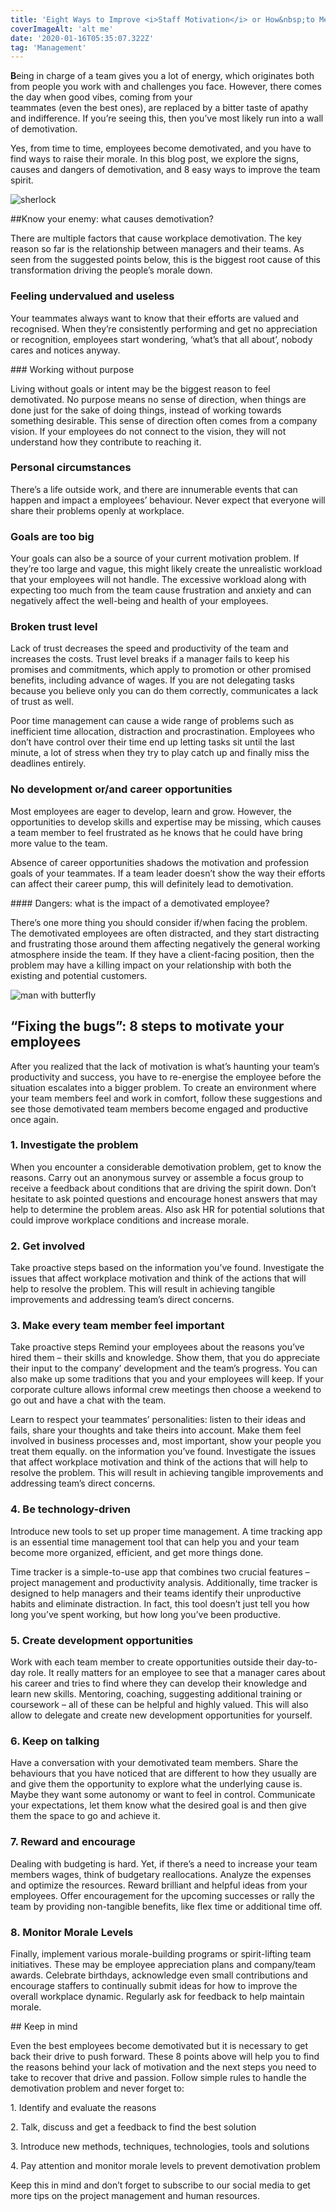 ```yaml
---
title: 'Eight Ways to Improve <i>Staff Motivation</i> or How&nbsp;to Mend Broken&nbsp;Morale'
coverImageAlt: 'alt me'
date: '2020-01-16T05:35:07.322Z'
tag: 'Management'
---
```


**B**eing in charge of a team gives you a lot of energy, which originates both from people you work with and challenges you face. However, there comes the day when good vibes, coming from your<br/> teammates (even the best ones), are  replaced by a bitter taste of apathy and indifference. If you’re seeing this, then you’ve most likely run into a wall of demotivation.

Yes, from time to time, employees become demotivated, and you have to find ways to raise their morale. In this blog post, we explore the signs, causes and dangers of demotivation, and 8 easy ways to improve the team spirit.

<Img imageName="sherlock" alt="sherlock" withBigMargin/>

##Know your enemy: what causes demotivation?

There are multiple factors that cause workplace demotivation. The key reason so far is the relationship between managers and their teams. As seen from the suggested points below, this is the biggest root cause of this transformation driving the people’s morale down.

### Feeling undervalued and useless

Your teammates always want to know that their efforts are valued and recognised. When they’re consistently performing and get no appreciation or recognition, employees start wondering, ‘what’s that all about’, nobody cares and notices anyway.

<ParagraphWithImage imageName="mencircle">
  ### Working without purpose
  <p>Living without goals or intent may be the biggest reason to feel demotivated. No purpose means no sense of direction, when things are done just for the sake of doing things, instead of working towards something desirable. This sense of direction often comes from a company vision. If your employees do not connect to the vision, they will not understand how they contribute to reaching it.</p>
</ParagraphWithImage>

### Personal circumstances

There’s a life outside work, and there are innumerable events that can happen and impact a employees’ behaviour. Never expect that everyone will share their problems openly at workplace.

### Goals are too big

Your goals can also be a source of your current motivation problem. If they’re too large and vague, this might likely create the unrealistic workload that your employees will not handle. The excessive workload along with expecting too much from the team cause frustration and anxiety and can negatively affect the well-being and health of your employees.

### Broken trust level

Lack of trust decreases the speed and productivity of the team and increases the costs. Trust level breaks if a manager fails to keep his promises and commitments, which apply to promotion or other promised benefits, including advance of wages. If you are not delegating tasks because you believe only you can do them correctly, communicates a lack of trust as well.

<ParagraphWithImage imageName="menbla">
  <p>Poor time management can cause a wide range of problems such as inefficient time allocation, distraction and procrastination. Employees who don’t have control over their time end up letting tasks sit until the last minute, a lot of stress when they try to play catch up and finally miss the deadlines entirely.</p>
</ParagraphWithImage>

### No development or/and career opportunities

Most employees are eager to develop, learn and grow. However, the opportunities to develop skills and expertise may be missing, which causes a team member to feel frustrated as he knows that he could have bring more value to the team.

Absence of career opportunities shadows the motivation and profession goals of your teammates. If a team leader doesn’t show the way their efforts can affect their career pump, this will definitely lead to demotivation.

<Note>
#### Dangers: what is the impact of a demotivated employee?

There’s one more thing you should consider if/when facing the problem. The demotivated employees are often distracted, and they start distracting and frustrating those around them affecting negatively the general working atmosphere inside the team. If they have a client-facing position, then the problem may have a killing impact on your relationship with both the existing and potential customers.
</Note>

<Img imageName="man-with-butterfly" alt="man with butterfly" withBigMargin/>

## “Fixing the bugs”: 8 steps to motivate your employees

After you realized that the lack of motivation is what’s haunting your team’s productivity and success, you have to re-energise the employee before the situation escalates into a bigger problem. To create an environment where your team members feel and work in comfort, follow these suggestions and see those demotivated team members become engaged and productive once again.

### 1. Investigate the problem

When you encounter a considerable demotivation problem, get to know the reasons. Carry out an anonymous survey or assemble a focus group to receive a feedback about conditions that are driving the spirit down. Don’t hesitate to ask pointed questions and encourage honest answers that may help to determine the problem areas. Also ask HR for potential solutions that could improve workplace conditions and increase morale.

### 2. Get involved

Take proactive steps based on the information you’ve found. Investigate the issues that affect workplace motivation and think of the actions that will help to resolve the problem. This will result in achieving tangible improvements and addressing team’s direct concerns.

### 3. Make every team member feel important

Take proactive steps Remind your employees about the reasons you’ve hired them – their skills and knowledge. Show them, that you do appreciate their input to the company’ development and the team’s progress. You can also make up some traditions that you and your employees will keep. If your corporate culture allows informal crew meetings then choose a weekend to go out and have a chat with the team.

Learn to respect your teammates’ personalities: listen to their ideas and fails, share your thoughts and take theirs into account. Make them feel involved in business processes and, most important, show your people you treat them equally.  on the information you’ve found. Investigate the issues that affect workplace motivation and think of the actions that will help to resolve the problem. This will result in achieving tangible improvements and addressing team’s direct concerns.

### 4. Be technology-driven

Introduce new tools to set up proper time management. A time tracking app is an essential time management tool that can help you and your team become more organized, efficient, and get more things done.

Time tracker is a simple-to-use app that combines two crucial features – project management and productivity analysis. Additionally, time tracker is designed to help managers and their teams identify their unproductive habits and eliminate distraction. In fact, this tool doesn’t just tell you how long you’ve spent working, but how long you’ve been productive.

### 5. Create development opportunities

Work with each team member to create opportunities outside their day-to-day role. It really  matters for an employee to see that a manager cares about his career and tries to find where they can develop their knowledge and learn new skills. Mentoring, coaching, suggesting additional training or coursework – all of these can be helpful and highly valued. This will also allow to delegate and create new development opportunities for yourself.

### 6. Keep on talking

Have a conversation with your demotivated team members. Share the behaviours that you have noticed that are different to how they usually are and give them the opportunity to explore what the underlying cause is. Maybe they want some autonomy or want to feel in control. Communicate your expectations, let them know what the desired goal is and then give them the space to go and achieve it.

### 7. Reward and encourage

Dealing with budgeting is hard. Yet, if there’s a need to increase your team members wages, think of budgetary reallocations. Analyze the expenses and optimize the resources. Reward brilliant and helpful ideas from your employees. Offer encouragement for the upcoming successes or rally the team by providing non-tangible benefits, like flex time or additional time off.

### 8. Monitor Morale Levels

Finally, implement various morale-building programs or spirit-lifting team initiatives. These may be employee appreciation plans and company/team awards. Celebrate birthdays, acknowledge even small contributions and encourage staffers to continually submit ideas for how to improve the overall workplace dynamic. Regularly ask for feedback to help maintain morale.

<ParagraphWithImage imageName="red-pants">
  ## Keep in mind

  <p>Even the best employees become demotivated but it is necessary to get back their drive to push forward. These 8 points above will help you to find the reasons behind your lack of motivation and the next steps you need to take to recover that drive and passion. Follow  simple rules to handle the demotivation problem and never forget to:</p>

  1\. Identify and evaluate the reasons

  2\. Talk, discuss and get a feedback to find the best solution

  3\. Introduce new methods, techniques, technologies, tools and solutions

  4\. Pay attention and monitor morale levels to prevent demotivation problem

  <p>Keep this in mind and don’t forget to subscribe to our social media to get more tips on the project management and human resources.</p>

</ParagraphWithImage>
